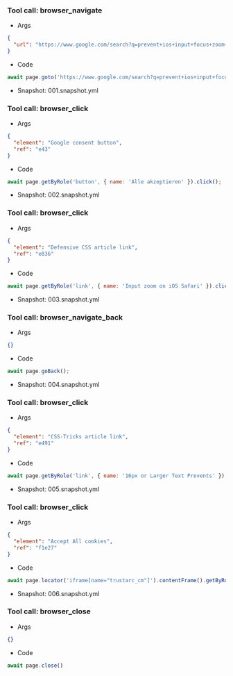 
### Tool call: browser_navigate
- Args
```json
{
  "url": "https://www.google.com/search?q=prevent+ios+input+focus+zoom+best+practices"
}
```
- Code
```js
await page.goto('https://www.google.com/search?q=prevent+ios+input+focus+zoom+best+practices');
```
- Snapshot: 001.snapshot.yml


### Tool call: browser_click
- Args
```json
{
  "element": "Google consent button",
  "ref": "e43"
}
```
- Code
```js
await page.getByRole('button', { name: 'Alle akzeptieren' }).click();
```
- Snapshot: 002.snapshot.yml


### Tool call: browser_click
- Args
```json
{
  "element": "Defensive CSS article link",
  "ref": "e836"
}
```
- Code
```js
await page.getByRole('link', { name: 'Input zoom on iOS Safari' }).click();
```
- Snapshot: 003.snapshot.yml


### Tool call: browser_navigate_back
- Args
```json
{}
```
- Code
```js
await page.goBack();
```
- Snapshot: 004.snapshot.yml


### Tool call: browser_click
- Args
```json
{
  "element": "CSS-Tricks article link",
  "ref": "e491"
}
```
- Code
```js
await page.getByRole('link', { name: '16px or Larger Text Prevents' }).click();
```
- Snapshot: 005.snapshot.yml


### Tool call: browser_click
- Args
```json
{
  "element": "Accept All cookies",
  "ref": "f1e27"
}
```
- Code
```js
await page.locator('iframe[name="trustarc_cm"]').contentFrame().getByRole('button', { name: 'Accept All' }).click();
```
- Snapshot: 006.snapshot.yml


### Tool call: browser_close
- Args
```json
{}
```
- Code
```js
await page.close()
```

